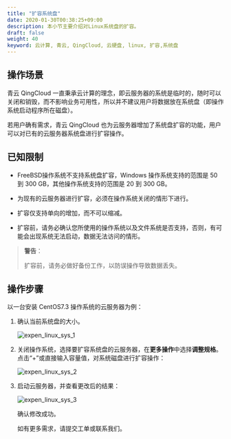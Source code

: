 ```yaml
---
title: "扩容系统盘"
date: 2020-01-30T00:38:25+09:00
description: 本小节主要介绍对Linux系统盘的扩容。
draft: false
weight: 40
keyword: 云计算, 青云, QingCloud, 云硬盘, linux, 扩容,系统盘
---
```


## 操作场景

青云 QingCloud 一直秉承云计算的理念，即云服务器的系统是临时的，随时可以关闭和销毁，而不影响业务可用性，所以并不建议用户将数据放在系统盘（即操作系统启动程序所在磁盘）。

若用户确有需求，青云 QingCloud 也为云服务器增加了系统盘扩容的功能，用户可以对已有的云服务器系统盘进行扩容操作。

## 已知限制

- FreeBSD操作系统不支持系统盘扩容，Windows 操作系统支持的范围是 50 到 300 GB，其他操作系统支持的范围是 20 到 300 GB。

- 为现有的云服务器进行扩容，必须在操作系统关闭的情形下进行。

- 扩容仅支持单向的增加，而不可以缩减。
- 扩容前，请务必确认您所使用的操作系统以及文件系统是否支持，否则，有可能会出现系统无法启动，数据无法访问的情形。

>**警告**：  
>
>扩容前，请务必做好备份工作，以防误操作导致数据丢失。

## 操作步骤

以一台安装 CentOS7.3 操作系统的云服务器为例：

1. 确认当前系统盘的大小。

   ![expen_linux_sys_1](/storage/disk/_images/expen_linux_sys_1.png)

2. 关闭操作系统，选择要扩容系统盘的云服务器，在**更多操作**中选择**调整规格**。点击“+”或直接输入容量值，对系统磁盘进行扩容操作：

   ![expen_linux_sys_2](/storage/disk/_images/expen_linux_sys_2.png)

3. 启动云服务器，并查看更改后的结果：

   ![expen_linux_sys_3](/storage/disk/_images/expen_linux_sys_3.png)

   确认修改成功。

   如有更多需求，请提交工单或联系我们。

